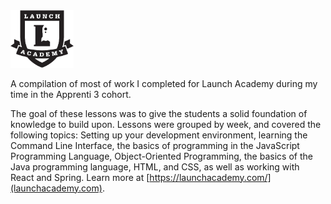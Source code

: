 <img src="https://raw.githubusercontent.com/murphy-codes/launch-academy/master/launch-logo_dark.png" width="20%" height="20%">

A compilation of most of work I completed for Launch Academy during my time in the Apprenti 3 cohort.

The goal of these lessons was to give the students a solid foundation of knowledge to build upon. Lessons were grouped by week, and covered the following topics: Setting up your development environment, learning the Command Line Interface, the basics of programming in the JavaScript Programming Language, Object-Oriented Programming, the basics of the Java programming language, HTML, and CSS, as well as working with React and Spring. Learn more at [https://launchacademy.com/](launchacademy.com).